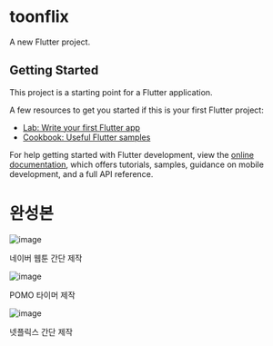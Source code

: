 # toonflix

A new Flutter project.

## Getting Started

This project is a starting point for a Flutter application.

A few resources to get you started if this is your first Flutter project:

- [Lab: Write your first Flutter app](https://docs.flutter.dev/get-started/codelab)
- [Cookbook: Useful Flutter samples](https://docs.flutter.dev/cookbook)

For help getting started with Flutter development, view the
[online documentation](https://docs.flutter.dev/), which offers tutorials,
samples, guidance on mobile development, and a full API reference.


# 완성본
![image](https://github.com/user-attachments/assets/29bcb09b-e188-4c40-9cce-55ad83e54ae1)

네이버 웹툰 간단 제작


![image](https://github.com/user-attachments/assets/e2695da9-a38d-4c45-9255-e72905e5aafd)

POMO 타이머 제작


![image](https://github.com/user-attachments/assets/30e12cad-fa96-4948-a2b4-220d7345ea73)

넷플릭스 간단 제작
